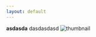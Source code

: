 ```yaml
---
layout: default
---
```


__asdasda__	
dasdasdasd
![thumbnail](http://lorempixel.com/output/nature-q-g-123-69-8.jpg)
